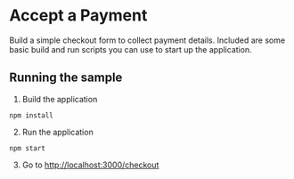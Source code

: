 # Accept a Payment

Build a simple checkout form to collect payment details. Included are some basic
build and run scripts you can use to start up the application.

## Running the sample

1. Build the application

~~~
npm install
~~~

2. Run the application

~~~
npm start
~~~

3. Go to [http://localhost:3000/checkout](http://localhost:3000/checkout)